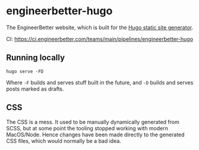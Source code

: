 # engineerbetter-hugo

The EngineerBetter website, which is built for the [Hugo static site generator](https://gohugo.io/).

CI: https://ci.engineerbetter.com/teams/main/pipelines/engineerbetter-hugo

## Running locally

```terminal
hugo serve -FD
```

Where `-F` builds and serves stuff built in the future, and `-D` builds and serves posts marked as drafts.

## CSS

The CSS is a mess. It used to be manually dynamically generated from SCSS, but at some point the tooling stopped working with modern MacOS/Node. Hence changes have been made directly to the generated CSS files, which would normally be a bad idea.
